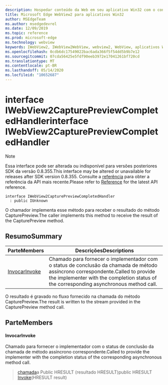 ```yaml
---
description: Hospedar conteúdo da Web em seu aplicativo Win32 com o controle WebView2 do Microsoft Edge
title: Microsoft Edge WebView2 para aplicativos Win32
author: MSEdgeTeam
ms.author: msedgedevrel
ms.date: 12/09/2019
ms.topic: reference
ms.prod: microsoft-edge
ms.technology: webview
keywords: IWebView2, IWebView2WebView, webview2, WebView, aplicativos Win32, Win32, Edge
ms.openlocfilehash: 0cdb6dc17549022bac6ada366f5f54dd5b9b7e12
ms.sourcegitcommit: 07cda56425e5fdf90eeb3972e17041261bf720cd
ms.translationtype: MT
ms.contentlocale: pt-BR
ms.lasthandoff: 05/14/2020
ms.locfileid: "10652687"
---
```

# <span data-ttu-id="267f4-104">interface IWebView2CapturePreviewCompletedHandler</span><span class="sxs-lookup"><span data-stu-id="267f4-104">interface IWebView2CapturePreviewCompletedHandler</span></span> 

> [!NOTE]
> <span data-ttu-id="267f4-105">Essa interface pode ser alterada ou indisponível para versões posteriores SDK da versão 0.8.355.</span><span class="sxs-lookup"><span data-stu-id="267f4-105">This interface may be altered or unavailable for releases after SDK version 0.8.355.</span></span> <span data-ttu-id="267f4-106">Consulte a [referência](../../../webview2-api-reference.md) para obter a referência da API mais recente.</span><span class="sxs-lookup"><span data-stu-id="267f4-106">Please refer to [Reference](../../../webview2-api-reference.md) for the latest API reference.</span></span>

```
interface IWebView2CapturePreviewCompletedHandler
  : public IUnknown
```

<span data-ttu-id="267f4-107">O chamador implementa esse método para receber o resultado do método CapturePreview.</span><span class="sxs-lookup"><span data-stu-id="267f4-107">The caller implements this method to receive the result of the CapturePreview method.</span></span>

## <span data-ttu-id="267f4-108">Resumo</span><span class="sxs-lookup"><span data-stu-id="267f4-108">Summary</span></span>

 <span data-ttu-id="267f4-109">Parte</span><span class="sxs-lookup"><span data-stu-id="267f4-109">Members</span></span>                        | <span data-ttu-id="267f4-110">Descrições</span><span class="sxs-lookup"><span data-stu-id="267f4-110">Descriptions</span></span>
--------------------------------|---------------------------------------------
[<span data-ttu-id="267f4-111">Invocar</span><span class="sxs-lookup"><span data-stu-id="267f4-111">Invoke</span></span>](#invoke) | <span data-ttu-id="267f4-112">Chamado para fornecer o implementador com o status de conclusão da chamada de método assíncrono correspondente.</span><span class="sxs-lookup"><span data-stu-id="267f4-112">Called to provide the implementer with the completion status of the corresponding asynchronous method call.</span></span>

<span data-ttu-id="267f4-113">O resultado é gravado no fluxo fornecido na chamada do método CapturePreview.</span><span class="sxs-lookup"><span data-stu-id="267f4-113">The result is written to the stream provided in the CapturePreview method call.</span></span>

## <span data-ttu-id="267f4-114">Parte</span><span class="sxs-lookup"><span data-stu-id="267f4-114">Members</span></span>

#### <span data-ttu-id="267f4-115">Invocar</span><span class="sxs-lookup"><span data-stu-id="267f4-115">Invoke</span></span> 

<span data-ttu-id="267f4-116">Chamado para fornecer o implementador com o status de conclusão da chamada de método assíncrono correspondente.</span><span class="sxs-lookup"><span data-stu-id="267f4-116">Called to provide the implementer with the completion status of the corresponding asynchronous method call.</span></span>

> <span data-ttu-id="267f4-117">[chamada](#invoke)a Public HRESULT (resultado HRESULT)</span><span class="sxs-lookup"><span data-stu-id="267f4-117">public HRESULT [Invoke](#invoke)(HRESULT result)</span></span>

